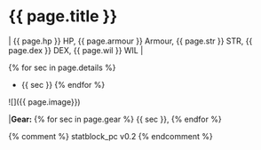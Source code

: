 # {{ page.title }}

| {{ page.hp }} HP, {{ page.armour }} Armour, {{ page.str }} STR, {{ page.dex }} DEX, {{ page.wil }} WIL |

{% for sec in page.details %} 
- {{ sec }}  {% endfor %}

![]({{ page.image}})

|**Gear:** {% for sec in page.gear %} {{ sec }}, {% endfor %}

{% comment %}
statblock_pc v0.2
{% endcomment %}
